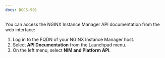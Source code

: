 ```yaml
---
docs: DOCS-991
---
```


You can access the NGINX Instance Manager API documentation from the web interface:

1. Log in to the FQDN of your NGINX Instance Manager host.
2. Select **API Documentation** from the Launchpad menu.
3. On the left menu, select **NIM and Platform API**.
